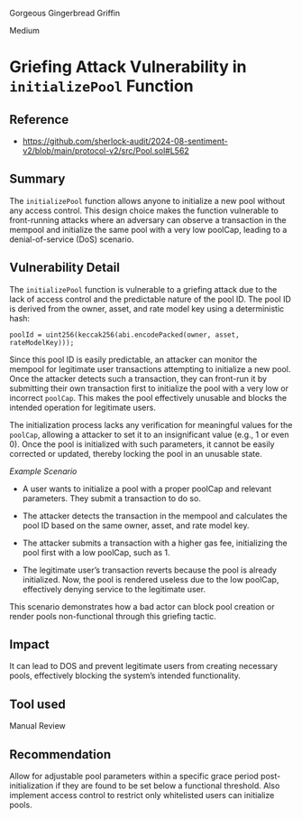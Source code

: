 Gorgeous Gingerbread Griffin

Medium

# Griefing Attack Vulnerability in `initializePool` Function


## Reference
- https://github.com/sherlock-audit/2024-08-sentiment-v2/blob/main/protocol-v2/src/Pool.sol#L562
## Summary
The `initializePool` function allows anyone to initialize a new pool without any access control. This design choice makes the function vulnerable to front-running attacks where an adversary can observe a transaction in the mempool and initialize the same pool with a very low poolCap, leading to a denial-of-service (DoS) scenario.
## Vulnerability Detail
The `initializePool` function is vulnerable to a griefing attack due to the lack of access control and the predictable nature of the pool ID. The pool ID is derived from the owner, asset, and rate model key using a deterministic hash:

```solidity
poolId = uint256(keccak256(abi.encodePacked(owner, asset, rateModelKey)));
```
Since this pool ID is easily predictable, an attacker can monitor the mempool for legitimate user transactions attempting to initialize a new pool. Once the attacker detects such a transaction, they can front-run it by submitting their own transaction first to initialize the pool with a very low or incorrect `poolCap`. This makes the pool effectively unusable and blocks the intended operation for legitimate users.

The initialization process lacks any verification for meaningful values for the `poolCap`, allowing a attacker to set it to an insignificant value (e.g., 1 or even 0). Once the pool is initialized with such parameters, it cannot be easily corrected or updated, thereby locking the pool in an unusable state.

*Example Scenario*
- A user wants to initialize a pool with a proper poolCap and relevant parameters. They submit a transaction to do so.
- The attacker detects the transaction in the mempool and calculates the pool ID based on the same owner, asset, and rate model key.

- The attacker submits a transaction with a higher gas fee, initializing the pool first with a low poolCap, such as 1.

- The legitimate user’s transaction reverts because the pool is already initialized. Now, the pool is rendered useless due to the low poolCap, effectively denying service to the legitimate user.

This scenario demonstrates how a bad actor can block pool creation or render pools non-functional through this griefing tactic.
## Impact
It can lead to DOS and prevent legitimate users from creating necessary pools, effectively blocking the system’s intended functionality.
## Tool used
Manual Review

## Recommendation
Allow for adjustable pool parameters within a specific grace period post-initialization if they are found to be set below a functional threshold. Also implement access control to restrict only whitelisted users can initialize pools.

